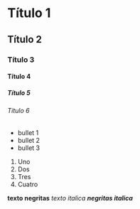 
# Título 1
## Título 2
### Título 3
#### Título 4
##### Título 5
###### Título 6

* bullet 1
* bullet 2
* bullet 3

1. Uno
2. Dos
3. Tres
4. Cuatro

**texto negritas**
_texto italica_
***negritas italica***
